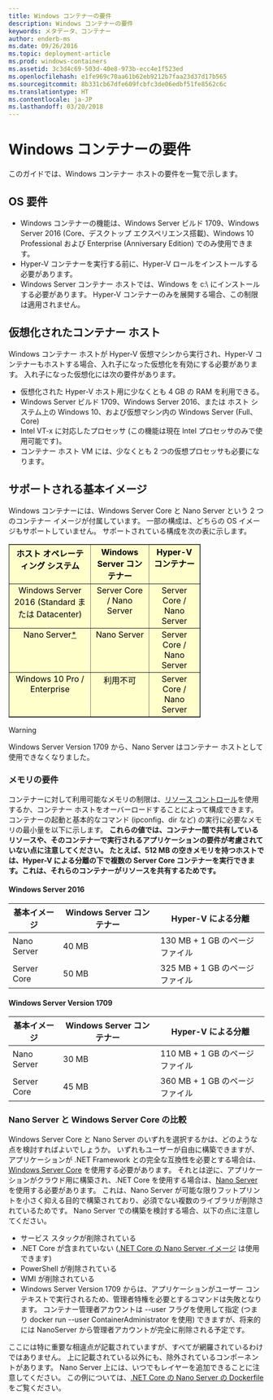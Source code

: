 ```yaml
---
title: Windows コンテナーの要件
description: Windows コンテナーの要件
keywords: メタデータ、コンテナー
author: enderb-ms
ms.date: 09/26/2016
ms.topic: deployment-article
ms.prod: windows-containers
ms.assetid: 3c3d4c69-503d-40e8-973b-ecc4e1f523ed
ms.openlocfilehash: e1fe969c70aa61b62eb9212b7faa23d37d17b565
ms.sourcegitcommit: 8b331cb67dfe609fcbfc3de06edbf51fe8562c6c
ms.translationtype: HT
ms.contentlocale: ja-JP
ms.lasthandoff: 03/20/2018
---
```

# <a name="windows-container-requirements"></a>Windows コンテナーの要件

このガイドでは、Windows コンテナー ホストの要件を一覧で示します。

## <a name="os-requirements"></a>OS 要件

- Windows コンテナーの機能は、Windows Server ビルド 1709、Windows Server 2016 (Core、デスクトップ エクスペリエンス搭載)、Windows 10 Professional および Enterprise (Anniversary Edition) でのみ使用できます。
- Hyper-V コンテナーを実行する前に、Hyper-V ロールをインストールする必要があります。
- Windows Server コンテナー ホストでは、Windows を c:\ にインストールする必要があります。 Hyper-V コンテナーのみを展開する場合、この制限は適用されません。

## <a name="virtualized-container-hosts"></a>仮想化されたコンテナー ホスト

Windows コンテナー ホストが Hyper-V 仮想マシンから実行され、Hyper-V コンテナーもホストする場合、入れ子になった仮想化を有効にする必要があります。 入れ子になった仮想化には次の要件があります。

- 仮想化された Hyper-V ホスト用に少なくとも 4 GB の RAM を利用できる。
- Windows Server ビルド 1709、Windows Server 2016、または ホスト システム上の Windows 10、および仮想マシン内の Windows Server (Full、Core)
- Intel VT-x に対応したプロセッサ (この機能は現在 Intel プロセッサのみで使用可能です)。
- コンテナー ホスト VM には、少なくとも 2 つの仮想プロセッサも必要になります。

## <a name="supported-base-images"></a>サポートされる基本イメージ

Windows コンテナーには、Windows Server Core と Nano Server という 2 つのコンテナー イメージが付属しています。 一部の構成は、どちらの OS イメージもサポートしていません。 サポートされている構成を次の表に示します。

<table border="1" style="background-color:FFFFCC;border-collapse:collapse;border:1px solid FFCC00;color:000000;width:75%" cellpadding="5" cellspacing="5">
<thead>
<tr valign="top">
<th><center>ホスト オペレーティング システム</center></th>
<th><center>Windows Server コンテナー</center></th>
<th><center>Hyper-V コンテナー</center></th>
</tr>
</thead>
<tbody>
<tr valign="top">
<td><center>Windows Server 2016 (Standard または Datacenter)</center></td>
<td><center>Server Core / Nano Server</center></td>
<td><center>Server Core / Nano Server</center></td>
</tr>
<tr valign="top">
<td><center>Nano Server<a href="#warn-1">*</a></center></td>
<td><center> Nano Server</center></td>
<td><center>Server Core / Nano Server</center></td>
</tr>
<tr valign="top">
<td><center>Windows 10 Pro / Enterprise</center></td>
<td><center>利用不可</center></td>
<td><center>Server Core / Nano Server</center></td>
</tr>
</tbody>
</table>

> [!Warning]  
> <span id="warn-1">Windows Server Version 1709 から、Nano Server はコンテナー ホストとして使用できなくなりました。</span>


### <a name="memory-requirements"></a>メモリの要件
コンテナーに対して利用可能なメモリの制限は、[リソース コントロール](https://docs.microsoft.com/en-us/virtualization/windowscontainers/manage-containers/resource-controls)を使用するか、コンテナー ホストをオーバーロードすることによって構成できます。  コンテナーの起動と基本的なコマンド (ipconfig、dir など) の実行に必要なメモリの最小量を以下に示します。  __これらの値では、コンテナー間で共有しているリソースや、そのコンテナーで実行されるアプリケーションの要件が考慮されていない点に注意してください。  たとえば、512 MB の空きメモリを持つホストでは、Hyper-V による分離の下で複数の Server Core コンテナーを実行できます。これは、それらのコンテナーがリソースを共有するためです。__

#### <a name="windows-server-2016"></a>Windows Server 2016
| 基本イメージ  | Windows Server コンテナー | Hyper-V による分離    |
| ----------- | ------------------------ | -------------------- |
| Nano Server | 40 MB                     | 130 MB + 1 GB のページファイル |
| Server Core | 50 MB                     | 325 MB + 1 GB のページファイル |

#### <a name="windows-server-version-1709"></a>Windows Server Version 1709
| 基本イメージ  | Windows Server コンテナー | Hyper-V による分離    |
| ----------- | ------------------------ | -------------------- |
| Nano Server | 30 MB                     | 110 MB + 1 GB のページファイル |
| Server Core | 45 MB                     | 360 MB + 1 GB のページファイル |


### <a name="nano-server-vs-windows-server-core"></a>Nano Server と Windows Server Core の比較

Windows Server Core と Nano Server のいずれを選択するかは、どのような点を検討すればよいでしょうか。 いずれもユーザーが自由に構築できますが、アプリケーションが .NET Framework との完全な互換性を必要とする場合は、[Windows Server Core](https://hub.docker.com/r/microsoft/windowsservercore/) を使用する必要があります。 それとは逆に、アプリケーションがクラウド用に構築され、.NET Core を使用する場合は、[Nano Server](https://hub.docker.com/r/microsoft/nanoserver/)を使用する必要があります。 これは、Nano Server が可能な限りフットプリントを小さく抑える目的で構築されており、必須でない複数のライブラリが削除されているためです。 Nano Server での構築を検討する場合、以下の点に注意してください。

- サービス スタックが削除されている
- .NET Core が含まれていない ([.NET Core の Nano Server イメージ](https://hub.docker.com/r/microsoft/dotnet/) は使用できます)
- PowerShell が削除されている
- WMI が削除されている
- Windows Server Version 1709 からは、アプリケーションがユーザー コンテキストで実行されるため、管理者特権を必要とするコマンドは失敗となります。 コンテナー管理者アカウントは --user フラグを使用して指定 (つまり docker run --user ContainerAdministrator を使用) できますが、将来的には NanoServer から管理者アカウントが完全に削除される予定です。

ここには特に重要な相違点が記載されていますが、すべてが網羅されているわけではありません。 上に記載されている以外にも、除外されているコンポーネントがあります。 Nano Server 上には、いつでもレイヤーを追加できることに注意してください。 この例については、[.NET Core の Nano Server の Dockerfile](https://github.com/dotnet/dotnet-docker/blob/master/2.0/sdk/nanoserver/amd64/Dockerfile) をご覧ください。

